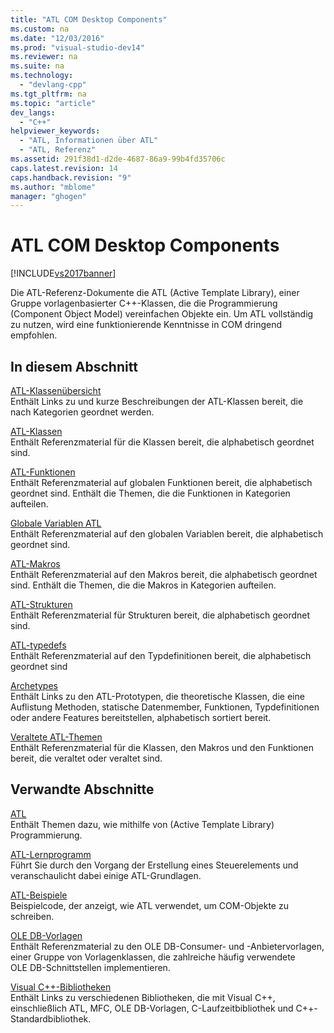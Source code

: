 ```yaml
---
title: "ATL COM Desktop Components"
ms.custom: na
ms.date: "12/03/2016"
ms.prod: "visual-studio-dev14"
ms.reviewer: na
ms.suite: na
ms.technology: 
  - "devlang-cpp"
ms.tgt_pltfrm: na
ms.topic: "article"
dev_langs: 
  - "C++"
helpviewer_keywords: 
  - "ATL, Informationen über ATL"
  - "ATL, Referenz"
ms.assetid: 291f38d1-d2de-4687-86a9-99b4fd35706c
caps.latest.revision: 14
caps.handback.revision: "9"
ms.author: "mblome"
manager: "ghogen"
---
```

# ATL COM Desktop Components
[!INCLUDE[vs2017banner](../assembler/inline/includes/vs2017banner.md)]

Die ATL\-Referenz\-Dokumente die ATL \(Active Template Library\), einer Gruppe vorlagenbasierter C\+\+\-Klassen, die die Programmierung \(Component Object Model\) vereinfachen Objekte ein.  Um ATL vollständig zu nutzen, wird eine funktionierende Kenntnisse in COM dringend empfohlen.  
  
## In diesem Abschnitt  
 [ATL\-Klassenübersicht](../atl/atl-class-overview.md)  
 Enthält Links zu und kurze Beschreibungen der ATL\-Klassen bereit, die nach Kategorien geordnet werden.  
  
 [ATL\-Klassen](../atl/reference/atl-classes.md)  
 Enthält Referenzmaterial für die Klassen bereit, die alphabetisch geordnet sind.  
  
 [ATL\-Funktionen](../atl/reference/atl-functions.md)  
 Enthält Referenzmaterial auf globalen Funktionen bereit, die alphabetisch geordnet sind.  Enthält die Themen, die die Funktionen in Kategorien aufteilen.  
  
 [Globale Variablen ATL](../atl/reference/atl-global-variables.md)  
 Enthält Referenzmaterial auf den globalen Variablen bereit, die alphabetisch geordnet sind.  
  
 [ATL\-Makros](../atl/reference/atl-macros.md)  
 Enthält Referenzmaterial auf den Makros bereit, die alphabetisch geordnet sind.  Enthält die Themen, die die Makros in Kategorien aufteilen.  
  
 [ATL\-Strukturen](../atl/reference/atl-structures.md)  
 Enthält Referenzmaterial für Strukturen bereit, die alphabetisch geordnet sind.  
  
 [ATL\-typedefs](../atl/reference/atl-typedefs.md)  
 Enthält Referenzmaterial auf den Typdefinitionen bereit, die alphabetisch geordnet sind  
  
 [Archetypes](../atl/reference/atl-archetypes.md)  
 Enthält Links zu den ATL\-Prototypen, die theoretische Klassen, die eine Auflistung Methoden, statische Datenmember, Funktionen, Typdefinitionen oder andere Features bereitstellen, alphabetisch sortiert bereit.  
  
 [Veraltete ATL\-Themen](assetId:///7af0223d-148e-4a4c-bf9c-3e916a3b67ec)  
 Enthält Referenzmaterial für die Klassen, den Makros und den Funktionen bereit, die veraltet oder veraltet sind.  
  
## Verwandte Abschnitte  
 [ATL](../atl/active-template-library-atl-concepts.md)  
 Enthält Themen dazu, wie mithilfe von \(Active Template Library\) Programmierung.  
  
 [ATL\-Lernprogramm](../atl/active-template-library-atl-tutorial.md)  
 Führt Sie durch den Vorgang der Erstellung eines Steuerelements und veranschaulicht dabei einige ATL\-Grundlagen.  
  
 [ATL\-Beispiele](../top/visual-cpp-samples.md)  
 Beispielcode, der anzeigt, wie ATL verwendet, um COM\-Objekte zu schreiben.  
  
 [OLE DB\-Vorlagen](../data/oledb/ole-db-templates.md)  
 Enthält Referenzmaterial zu den OLE DB\-Consumer\- und \-Anbietervorlagen, einer Gruppe von Vorlagenklassen, die zahlreiche häufig verwendete OLE DB\-Schnittstellen implementieren.  
  
 [Visual C\+\+\-Bibliotheken](assetId:///fec23c40-10c0-4857-9cdc-33a3b99b30ae)  
 Enthält Links zu verschiedenen Bibliotheken, die mit Visual C\+\+, einschließlich ATL, MFC, OLE DB\-Vorlagen, C\-Laufzeitbibliothek und C\+\+\-Standardbibliothek.